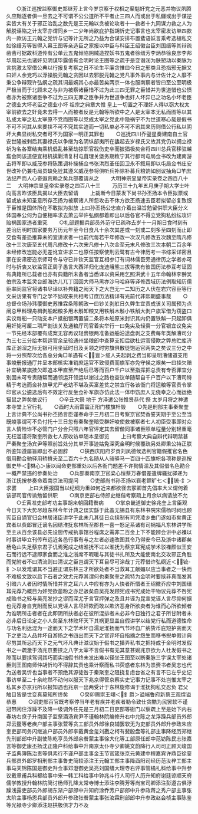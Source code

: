 <!-- { "loadSidebar": true } -->
　　○浙江巡按监察御史郑继芳上言今岁京察于权相之渠魁奸党之元恶并物议夙腾久应黜逐者俱一旦去之不可谓不公公道所不平者止三四人而或出于私讎或出于谋逆实皆大有关于邪正治乱之数先是王元翰以贪被论攻者十一救者十九同谋力救之人为解脱诬陷之计太宰亦谓同乡一二少年尚欲庇护指胡忻史记事言也太宰密发访单四款内一款访王元翰之党忻与记等计无所之乃益为合谋安排布置蜚语妖言乘考选植私交如徐缙芳等皆得入幕王图等亲造臣之家报以中臣与科臣王绍徽台臣刘国缙等其辩疏凿凿可据故科道传有公单云五鬼倾陷阴贼造捏妖书五鬼者徐缙芳李炳恭徐良彦李邦华周起元也诸奸见阴谋毕露值有金明时论王图等之疏于是变谮润为肤愬动以秦脉为言挑激太宰借公典以行报复考察之日不论生平廉贪惟曰今日之邪类且恐指邪无据又曰奸人余党巧以浮操脱元翰之贪因以去邪脱元翰之党凡事外事内与计佐计之人靡不秉公争辩观许弘纲之疏其词最婉其心亦最苦矣两京一体也服南察者皆曰至公至明极严极当而于北顾未之与非为被察诸臣惜不过为此三四无罪之臣惜并为世道惜也公愤者亦为被察诸臣争不过为三四无罪之臣争并为世道争也奸人坏异已之功名小坏老臣之德业大坏老臣之德业小坏  祖宗之典章大惟  皇上一切置之不理奸人得以窃大权太宰前欲去之奸竟未去得一人而被者反是元翰等所欲中之人是太宰本无私而图等以其私成太宰之私太宰原不党而图等以党成太宰之党此中隐祸宁不为世道寒心哉是假书不可不问其从来要挟不可不究其实迹而一切私单必不可不讯其来历则借公行私以阴坏大典显树私交者可不为国家一明正其罪也
　　○巡抚四川乔璧星奏建南自土官安世隆被剌后其妻禄氏以争继为名阴纵部夷所在蠭起去岁禄氏又故其党仍以拥立禄祈为名各寨结夷乘机倡乱甚至劫掠职官戕伤吏卒而披猖极矣合将四川总兵官移驻越巂会同该道便宜相机擒剿清复村屯葺理关堡务期敉宁其行都司屯局佥书改为建南游击将军即以威茂参将陈策调补操捕佥书张洪烈革任回卫永不叙用即以屯局佥书庄安世改补仍兼屯局员缺免铨其遵义威茂参将俱听兵补除补募兵粮饷如别议抽角□羊庶法纪严而人心奋遐荒赖之矣兵部覆请从之
　　大明神宗显皇帝实录卷之四百八十二
　大明神宗显皇帝实录卷之四百八十三
　　万历三十九年五月庚子朔大学士叶向高言昨该臣具揭以大臣去留请
　　上裁断今日蒙发下尚书孙丕扬本令臣拟票或留或放未知圣意所存丕扬为被察诸人所怨攻击不休方欲丕扬速去臣若拟留必复致恨于臣惟是国体所在不敢拟为拟放  上曰孙丕扬公忠直介着出温旨勉留供职大臣分义体国奉公何为自便相率求去萧云举许弘纲都着即出以后各官不得立党狥私纷纭攻讦贻祸国家违者重究
　　○礼部题据兵部员外范守已疏称去岁十一月朔日食时刻有差治历明时国家要务万历元年至今日食凡十余次其差或一刻或二刻多至四刻而止即交食有差恐推算未的宜讲求者一也前代每若干年修改一次汉凡修改五次魏至隋凡修改十三次唐至五代周凡修改十六次宋凡修十八次金至元末凡修改三次本朝二百余年未经修改岂能必无差讹宜讲求二也原任按察使刑云鹭有古今律历考一书综采详密且家在安肃密迩京师可令与守已并钦天监官互相参订有词林儒臣旁通律历之学者亦可时与折衷又钦监官正周子愚言大西洋归化庞迪峨熊三拔等携有彼国历法参互考证固有典籍所已载者也亦有典籍所未备者当悉译以资采用乞照洪武十五年命翰林李翀吴伯宗及本监灵台郎海达儿兀丁回回大师马黑亦沙马哈麻等译修西域历法例取知历儒臣率同监官将诸书尽译以补典籍之阙天下之大岂无一二知历之人伏在岩穴容臣等行文采访果有专门之学不妨取来共相考订庶历法精详有光前代非熙朝盛事哉
　　○总督仓场孙玮覆御史苏惟霖条陈朝政一曰钞关剥舡日久弊生宜责成该关司属预为点闸总甲料理舟楫剥船起粮多用木斛卸粮又用铁斛木斛小铁斛大剥户旗军借为窃盗口实议每船一只动支本户抵船银两置袋二条将本船原米封识其内仍置铁斛一只起卸俱用奸毙可厘二项严劄该关及通粮厅司官着实举行一曰免尖及轻赍一分官银宜议免尖一节先经本部覆有成案无容再议轻赍银两准备运船沿途盘剥之支费每年类解漕司分为三七三分给本帮运官余呈验通州坐粮郎中查算支扣后欲杜运官侵欺之弊总贮库济库正汹溜之际无银可用坐延时日及关领之时穷旗俱散徒饱运官两失之矣议三分之中将一分照帮次给各总分角□羊遇有＜亶＞缆人夫起剥之费当即呈明漕储道支用事竣册报通厅并呈本部核实准销庶运官不致侵费而旗军亦免守候之艰矣一曰挂欠赔补宜确某旗挂欠即追本甲直至产绝后已等而百户千户以至指挥把总责有专否罪宜分别固未可专责随帮而通领运开领运以谢过之路也查议单随帮自千户百户以下漕司特精于考选而佥补旗甲尤严老幼不堪及买富差贫之禁宜行各该衙门将运粮等官责令掌印官从公遴选后有不效定行反坐佥补军旗亦仿此法一体申饬庶人无侥幸之心而运绝猫鼠之弊矣依议行
　　○辛丑大祭  地于  方泽遣公张惟贤恭代  祭  太岁月将之神遣本寺堂上官行礼
　　○酉时大雨雷震正阳门楼旗杆毁
　　○先是刑部主事秦聚奎上言计典不公尚书孙丕扬言臣谨奉命于三月初二日考察京官焚香誓天期于至公至当既竣事谓可不负付托十三日忽有秦聚奎暗受群奸唆使救被察者七人初臣受事即对众言人情险诈不必管门户分合只照六年官评定其去留偕同事诸臣照单程量分别轻重毫无枉滥谨将聚奎所救七人原收访单随本呈御览
　　上曰考察大典自辩代辩明禁甚严秦聚奎汤宾尹等照前旨处分其单开事迹姑免深究金明时候覆疏另处卿秉公持正朕所鉴知遵屡旨即出不必固辞
　　○狭西庆阳府岁贡刘凤德候选判官籍假推官名色借用勘合驰驿用轿摃夫至二百六十九名随从人骑驿马一百四十匹旗帜各项称是巡按御史毕＜棥心＞康以闻命吏部重处以后各衙门题差不许狥情滥及其假借名色勘合一概严禁违的参奏处治
　　○兵部奏南京卫官梁心恒蔡万春借差遣牌骚扰驿递为浙江抚按参奏命着南京法司提问
　　○吏部尚书孙丕扬以衰老鳏旷七＜锍-釒＞求罢
　　上曰大臣报国当以纪纲为重如何近来都欲径去冢卿首先倡率大义谓何着该部司官传谕勉留供职
　　○南京吏部右侍郎史继偕考察疏上月余以病请放不允
　　○壬寅准吏部考功主事胡来朝回籍餋病
　　○掌京畿道御史徐兆奎上言臣观今日天下大势尽趋东林今年计典之误实繇于此盖无锡县有东林书院宋儒杨时祠也顾宪臣自谪官归会林居诸臣讲学于此未几其徒日众挟制有司凭凌乡曲门遂如市矣黄正宾者以赀郎冒迁谪名因结淮抚东林所至郡县一喜一怒足系诸有司祸福凡东林讲学所至主从百余该县必先设厨传戒执事馆谷程席之需非二百金上下不能辨会讲中必襍以时事讲毕立刊传布远近各邑行事有与之左者必速改图其令乃得安今已及浙中诸郡矣杨龟山失足蔡京君子讥焉宪成之结淮抚不过以淮抚为蔡京耳宪成学术驳襍颇似王安石而行远不逮即家食而之淮之浙席不暇暖与其徒书扎所及大能使南北交攻邪正角胜而党附者不曰清流则曰清议之臣岂谓天下耳目尽可涂哉丁元荐借许弘纲近＜锍-釒＞以发难谓其不当避正谓东林三才所欲处者不当救耳工献媚以应当事者之一快而不难极文致以启下石者之效尤元荐其谓何也秦聚奎之疏特为金明时要挟非真而发其引暗六人者因时情所惜并言之耳六人中应有亦为人快者所惜者王绍徽乔应中刘国缙耳元荐乃概目为奸党欲齑粉之亦足骇矣自吴亮发顾宪成书宪成始干物议元荐不咎宪成贻书之轻与吴亮发抄之谬而深尤于言官抨弹之及且并诬为昆宣党诬人言尽抑何据也元荐身自党附而反以党诬人言尽奸欺而敢以欺济恶身所欲卖者为谁而心所欲倾者为谁明所击者者在此即阴所扶者必在彼所混排者未必非今日独行之君子所甘附者未必非后日论定之小人矣至东林败坏天下其祸更显盖自假讲学以结党行私而道德性命与功名利达混为一途而天下之学术坏自濡足淮扬而气节坏自广纳贽币庇短护贪而天下之吏治人品并坏自游扬之书四出而天下之官评坏自指摘之怨生而移书掜单假计典尽剪其所忌而天下之元气坏凡典计滋议始于假书之播弄私书之把持成于金明时发假书之一疏激于汤兆京要挟之八字太宰不言假书有无其意甚婉兆京欲为人杜发假书之隙而以要挟驾词其巧而实拙假书终未发出难以径坐王图至以断秦脉三字误太宰处诸臣则王图南师仲胡忻均不得辞其责也乘计察而私书荧惑者东林为祟赍书者吴志也代为送者吴忻也当事者不预绝其源徒咎于秦聚奎之阻挠复虑台省之有言不已左乎史记事访单至二十余屹然不动何以服天下兆京得管京察实史记事力记事不处岂惟太宰之私其乡亦京兆所以报知遇也兆京一出两受计于东林旋修谒于淮抚狥私交忍负  君父触目皆是世变真莫知所终矣
　　○癸卯赐崇王翊＜釒爵＞谥端鲁府新蔡王观煃谥恭惠
　　○诏吏部百官既考察停当年老有疾并老疾者勒令致仕贪酷为民罢软不谨冠带闲住浮躁不及降一级调外任先是三月初二日吏部等衙门以察疏上至是始下内右春坊右庶子升南国子监祭酒汤宾尹不谨翰林院编修升右中允陈之龙浮躁兵部员外郎郑云鳌等老疾户部主事张萱等贪工部员外郎徐良辅罢软无为吏部员外郎升参政朱应奎吏部司务闪继迪户部员外郎李戴黄金玺刘戡之柯有斐殷盘等礼部主事降经历郑继先刑部郎中升副使陈乾亨员外郎余餋蒙主事徐大化等工部原任郎中范钫陈民志张嘉言等御史康丕扬沈正隆户科给事中升南京太仆寺少卿姚文蔚降行人司司正顾天峻国子监典簿陈治责等俱素行不谨户部主事金玉节官箴张京元黄建中程嘉宾许鼎臣徐銮兵部员外郎罗相刑部主事鲁史简较添注王元翰工部主事降酉阳司经历范汝梓工部主事马天锦陈国是御史升佥事邓澄御史吴亮刘国缙大理寺右评事管橘礼科给事中升参议戴章甫兵科都给事中宋一韩工科给事中钟兆斗行人司行人历升知府谢廷谅顺天府儒学教授升翰林院简讨杨师孔降太常寺博士添注李腾芳等尚宝司卿添注彭遵古俱浮躁浅露吏部员外郎胡东渐户部郎中升知府涂乔芳户部郎中升参政蒋之秀户部主事张太阶主事杨恩兵部员外郎升参政张餋蒙主事张汝霖刑部郎中升参政赵会桢主事陈鉴等光禄寺少卿添注赵拱极俱才力不及
